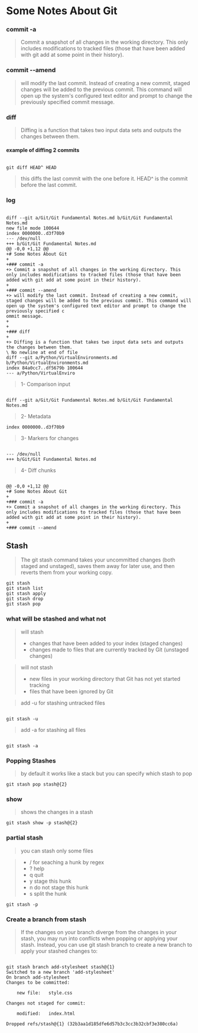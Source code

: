 # Some Notes About Git

### commit -a
> Commit a snapshot of all changes in the working directory. This only includes modifications to tracked files (those that have been added with git add at some point in their history).

### commit --amend
> will modify the last commit. Instead of creating a new commit, staged changes will be added to the previous commit. This command will open up the system's configured text editor and prompt to change the previously specified commit message.


### diff

> Diffing is a function that takes two input data sets and outputs the changes between them.


#### example of diffing 2 commits
```shell

git diff HEAD^ HEAD
```

> this diffs the last commit with the one before it.
> HEAD^ is the commit before the last commit.

### log

```shell

diff --git a/Git/Git Fundamental Notes.md b/Git/Git Fundamental Notes.md
new file mode 100644
index 0000000..d3f70b9
--- /dev/null
+++ b/Git/Git Fundamental Notes.md      
@@ -0,0 +1,12 @@
+# Some Notes About Git
+
+### commit -a
+> Commit a snapshot of all changes in the working directory. This only includes modifications to tracked files (those that have been added with git add at some point in their history).
+
+### commit --amend
+> will modify the last commit. Instead of creating a new commit, staged changes will be added to the previous commit. This command will open up the system's configured text editor and prompt to change the previously specified c
ommit message.
+
+
+### diff
+
+> Diffing is a function that takes two input data sets and outputs the changes between them.
\ No newline at end of file
diff --git a/Python/VirtualEnvironments.md b/Python/VirtualEnvironments.md
index 84a0cc7..df5679b 100644
--- a/Python/VirtualEnviro
```

> 1- Comparison input

```shell

diff --git a/Git/Git Fundamental Notes.md b/Git/Git Fundamental Notes.md
```

> 2- Metadata

```shell
index 0000000..d3f70b9
```

> 3- Markers for changes

```shell

--- /dev/null
+++ b/Git/Git Fundamental Notes.md  
```

> 4- Diff chunks

```shell

@@ -0,0 +1,12 @@
+# Some Notes About Git
+
+### commit -a
+> Commit a snapshot of all changes in the working directory. This only includes modifications to tracked files (those that have been added with git add at some point in their history).
+
+### commit --amend
```

## Stash

> The git stash command takes your uncommitted changes (both staged and unstaged), saves them away for later use, and then reverts them from your working copy. 

```shell
git stash
git stash list
git stash apply
git stash drop
git stash pop
```

### what will be stashed and what not

> will stash
> - changes that have been added to your index (staged changes)
> - changes made to files that are currently tracked by Git (unstaged changes)

> will not stash
> - new files in your working directory that Git has not yet started tracking
> - files that have been ignored by Git

> add -u for stashing untracked files

```shell

git stash -u
```
> add -a for stashing all files

```shell

git stash -a
```

### Popping Stashes

> by default it works like a stack
> but you can specify which stash to pop

```shell
git stash pop stash@{2}
```

### show

> shows the changes in a stash

```shell
git stash show -p stash@{2}
```

### partial stash

> you can stash only some files


> - / for seaching a hunk by regex
> - ? help
> - q quit
> - y stage this hunk
> - n do not stage this hunk
> - s split the hunk

```shell
git stash -p
```

### Create a branch from stash

> If the changes on your branch diverge from the changes in your stash, you may run into conflicts when popping or applying your stash. Instead, you can use git stash branch to create a new branch to apply your stashed changes to:

```shell

git stash branch add-stylesheet stash@{1}
Switched to a new branch 'add-stylesheet'
On branch add-stylesheet
Changes to be committed:

    new file:   style.css

Changes not staged for commit:

    modified:   index.html

Dropped refs/stash@{1} (32b3aa1d185dfe6d57b3c3cc3b32cbf3e380cc6a)
``` 